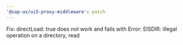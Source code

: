 ```yaml
---
'@sap-ux/ui5-proxy-middleware': patch
---
```


Fix: directLoad: true does not work and fails with Error: EISDIR: illegal operation on a directory, read
